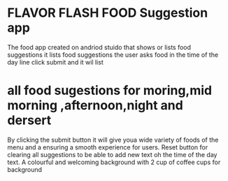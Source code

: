 # FLAVOR FLASH FOOD Suggestion app
The food app created on andriod stuido that shows or lists food suggestions it lists food suggestions the user asks food in the time of the day line click submit and it wil list
# all food sugestions for moring,mid morning ,afternoon,night and dersert 
By clicking the submit button it will give youa wide variety of foods of the menu and a ensuring a smooth experience for users.
Reset button for clearing all suggestions to be able to add new text oh the time of the day text.
A colourful and welcoming background with 2 cup of coffee cups for background



